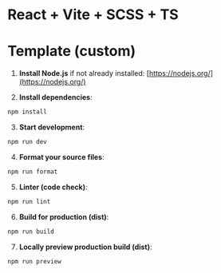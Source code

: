 # React + Vite + SCSS + TS

# Template (custom)

1. **Install Node.js** if not already installed: [https://nodejs.org/](https://nodejs.org/)

2. **Install dependencies**:

```bash
npm install
```

3. **Start development**:

```bash
npm run dev
```

4. **Format your source files**:

```bash
npm run format
```

5. **Linter (code check)**:

```bash
npm run lint
```

6. **Build for production (dist)**:

```bash
npm run build
```

7. **Locally preview production build (dist)**:

```bash
npm run preview
```
